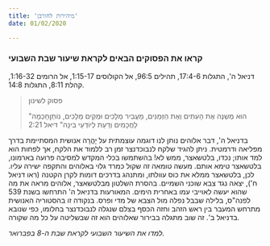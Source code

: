 ```yaml
---
title: 'מיהירות לחורבן'
date: 01/02/2020

---
```


### קראו את הפסוקים הבאים לקראת שיעור שבת השבועי
דניאל ה', התגלות 17:4-6, תהילים 96:5, אל הקולוסים 1:15-17, אל הרומים 1:16-32, קהלת 8:11, התגלות 14:8.

> <p>פסוק לשינון</p>
> "הוּא מְשַנֶּה אֶת הָעִתִּים וְאֶת הַזְּמַנִּים, מַעֲבִיר מְלָכִים וּמֵקִים מְלָכִים, נוֹתֵןחָכְמָה לַחֲכָמִים וְדַעַת לְיוֹדְעֵי בִּינָה" דיאל 2:21

בדניאל ה', דבר אלוהים נותן לנו דוגמה עוצמתית על יָהֳרָה אנושית המסתיימת בדרך מפליאה ודרמטית. ניתן להגיד שלקח לנבוכדנצר זמן רב ללמוד את הלקח, אך לפחות הוא למד אותו; נכדו, בלטשאצר, ממש לא! בהשתמשו בכלי המקדש למסיבה פרועה בארמונו, בלטשאצר טימא אותם. מעשה טומאה זה שקול כמרד גלוי באלוהים והתקפה ישירה עליו. לכן, בלטשאצר ממלא את כוס עוולתו, ומתנהג בדרכים דומות לקרן הקטנה (ראו דניאל ח'), יצאה נגד צבא שוכני השמיים. בהסרת השלטון מבלטשאצר, אלוהים מראה את מה שהוא יעשה לאוייבי עמו באחרית הימים. המאורעות בדניאל ה' התרחשו בשנת 539 לפנה"ס, בלילה שבבל נפלה מול הצבא של מדי ופרס. בנקודה זו בהסטוריה האנושית מתרחש המעבר בין ראש הזהב וחזה הכסף בצלם שנגלה לנבוכדנצר בחלומו, כפי שנובא בדניאל ב'. זה שוב מתגלה בבירור שאלוהים הוא זה שבשליטה על כל מה שקורה. 

_למדו את השיעור השבועי לקראת שבת ה-8 בפברואר._